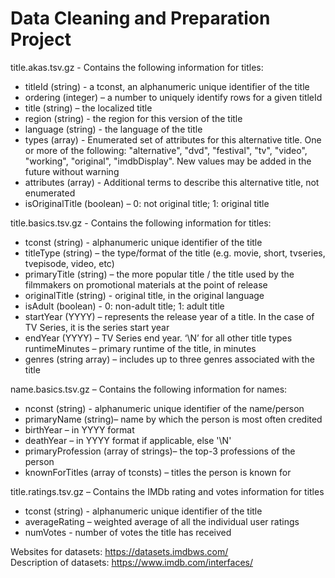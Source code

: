 # Data Cleaning and Preparation Project

title.akas.tsv.gz - Contains the following information for titles:
- titleId (string) - a tconst, an alphanumeric unique identifier of the title
- ordering (integer) – a number to uniquely identify rows for a given titleId
- title (string) – the localized title
- region (string) - the region for this version of the title
- language (string) - the language of the title
- types (array) - Enumerated set of attributes for this alternative title. 
One or more of the following: "alternative", "dvd", "festival", "tv", "video",
"working", "original", "imdbDisplay". New values may be added in the 
future without warning
- attributes (array) - Additional terms to describe this alternative title, 
not enumerated
- isOriginalTitle (boolean) – 0: not original title; 1: original title

title.basics.tsv.gz - Contains the following information for titles:
- tconst (string) - alphanumeric unique identifier of the title
- titleType (string) – the type/format of the title (e.g. movie, short, tvseries,
tvepisode, video, etc)
- primaryTitle (string) – the more popular title / the title used by the 
filmmakers on promotional materials at the point of release
- originalTitle (string) - original title, in the original language
- isAdult (boolean) - 0: non-adult title; 1: adult title
- startYear (YYYY) – represents the release year of a title. In the case of TV 
Series, it is the series start year
- endYear (YYYY) – TV Series end year. ‘\N’ for all other title types 
runtimeMinutes – primary runtime of the title, in minutes
- genres (string array) – includes up to three genres associated with the title

name.basics.tsv.gz – Contains the following information for names:
- nconst (string) - alphanumeric unique identifier of the name/person
- primaryName (string)– name by which the person is most often credited
- birthYear – in YYYY format
- deathYear – in YYYY format if applicable, else '\N'
- primaryProfession (array of strings)– the top-3 professions of the person
- knownForTitles (array of tconsts) – titles the person is known for

title.ratings.tsv.gz – Contains the IMDb rating and votes information for titles
- tconst (string) - alphanumeric unique identifier of the title
- averageRating – weighted average of all the individual user ratings
- numVotes - number of votes the title has received

Websites for datasets: https://datasets.imdbws.com/ \
Description of datasets: https://www.imdb.com/interfaces/
